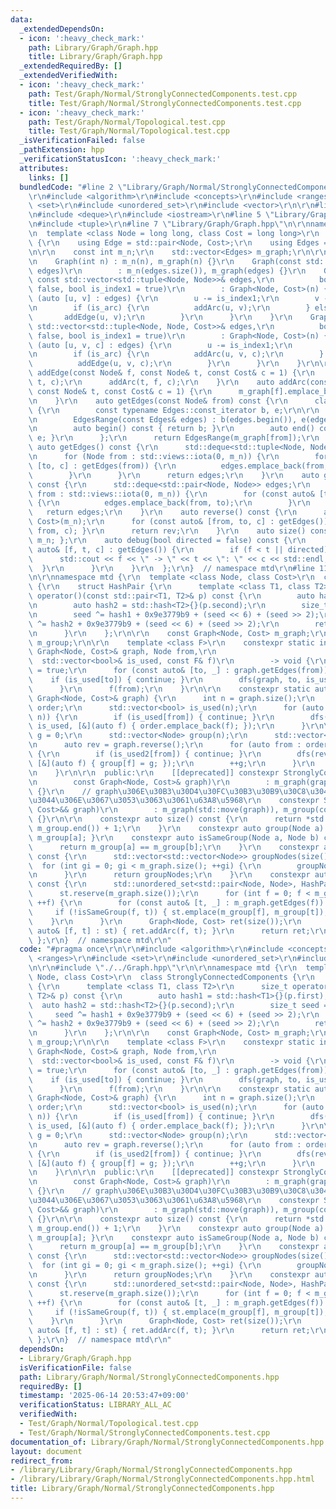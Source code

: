 ```yaml
---
data:
  _extendedDependsOn:
  - icon: ':heavy_check_mark:'
    path: Library/Graph/Graph.hpp
    title: Library/Graph/Graph.hpp
  _extendedRequiredBy: []
  _extendedVerifiedWith:
  - icon: ':heavy_check_mark:'
    path: Test/Graph/Normal/StronglyConnectedComponents.test.cpp
    title: Test/Graph/Normal/StronglyConnectedComponents.test.cpp
  - icon: ':heavy_check_mark:'
    path: Test/Graph/Normal/Topological.test.cpp
    title: Test/Graph/Normal/Topological.test.cpp
  _isVerificationFailed: false
  _pathExtension: hpp
  _verificationStatusIcon: ':heavy_check_mark:'
  attributes:
    links: []
  bundledCode: "#line 2 \"Library/Graph/Normal/StronglyConnectedComponents.hpp\"\n\
    \r\n#include <algorithm>\r\n#include <concepts>\r\n#include <ranges>\r\n#include\
    \ <set>\r\n#include <unordered_set>\r\n#include <vector>\r\n\r\n#line 2 \"Library/Graph/Graph.hpp\"\
    \n#include <deque>\r\n#include <iostream>\r\n#line 5 \"Library/Graph/Graph.hpp\"\
    \n#include <tuple>\r\n#line 7 \"Library/Graph/Graph.hpp\"\n\r\nnamespace mtd {\r\
    \n  template <class Node = long long, class Cost = long long>\r\n  class Graph\
    \ {\r\n    using Edge = std::pair<Node, Cost>;\r\n    using Edges = std::vector<Edge>;\r\
    \n\r\n    const int m_n;\r\n    std::vector<Edges> m_graph;\r\n\r\n  public:\r\
    \n    Graph(int n) : m_n(n), m_graph(n) {}\r\n    Graph(const std::vector<Edges>&\
    \ edges)\r\n        : m_n(edges.size()), m_graph(edges) {}\r\n    Graph(int n,\
    \ const std::vector<std::tuple<Node, Node>>& edges,\r\n          bool is_arc =\
    \ false, bool is_index1 = true)\r\n        : Graph<Node, Cost>(n) {\r\n      for\
    \ (auto [u, v] : edges) {\r\n        u -= is_index1;\r\n        v -= is_index1;\r\
    \n        if (is_arc) {\r\n          addArc(u, v);\r\n        } else {\r\n   \
    \       addEdge(u, v);\r\n        }\r\n      }\r\n    }\r\n    Graph(int n, const\
    \ std::vector<std::tuple<Node, Node, Cost>>& edges,\r\n          bool is_arc =\
    \ false, bool is_index1 = true)\r\n        : Graph<Node, Cost>(n) {\r\n      for\
    \ (auto [u, v, c] : edges) {\r\n        u -= is_index1;\r\n        v -= is_index1;\r\
    \n        if (is_arc) {\r\n          addArc(u, v, c);\r\n        } else {\r\n\
    \          addEdge(u, v, c);\r\n        }\r\n      }\r\n    }\r\n\r\n    auto\
    \ addEdge(const Node& f, const Node& t, const Cost& c = 1) {\r\n      addArc(f,\
    \ t, c);\r\n      addArc(t, f, c);\r\n    }\r\n    auto addArc(const Node& f,\
    \ const Node& t, const Cost& c = 1) {\r\n      m_graph[f].emplace_back(t, c);\r\
    \n    }\r\n    auto getEdges(const Node& from) const {\r\n      class EdgesRange\
    \ {\r\n        const typename Edges::const_iterator b, e;\r\n\r\n      public:\r\
    \n        EdgesRange(const Edges& edges) : b(edges.begin()), e(edges.end()) {}\r\
    \n        auto begin() const { return b; }\r\n        auto end() const { return\
    \ e; }\r\n      };\r\n      return EdgesRange(m_graph[from]);\r\n    }\r\n   \
    \ auto getEdges() const {\r\n      std::deque<std::tuple<Node, Node, Cost>> edges;\r\
    \n      for (Node from : std::views::iota(0, m_n)) {\r\n        for (const auto&\
    \ [to, c] : getEdges(from)) {\r\n          edges.emplace_back(from, to, c);\r\n\
    \        }\r\n      }\r\n      return edges;\r\n    }\r\n    auto getEdgesExcludeCost()\
    \ const {\r\n      std::deque<std::pair<Node, Node>> edges;\r\n      for (Node\
    \ from : std::views::iota(0, m_n)) {\r\n        for (const auto& [to, _] : getEdges(from))\
    \ {\r\n          edges.emplace_back(from, to);\r\n        }\r\n      }\r\n   \
    \   return edges;\r\n    }\r\n    auto reverse() const {\r\n      auto rev = Graph<Node,\
    \ Cost>(m_n);\r\n      for (const auto& [from, to, c] : getEdges()) { rev.addArc(to,\
    \ from, c); }\r\n      return rev;\r\n    }\r\n    auto size() const { return\
    \ m_n; };\r\n    auto debug(bool directed = false) const {\r\n      for (const\
    \ auto& [f, t, c] : getEdges()) {\r\n        if (f < t || directed) {\r\n    \
    \      std::cout << f << \" -> \" << t << \": \" << c << std::endl;\r\n      \
    \  }\r\n      }\r\n    }\r\n  };\r\n}  // namespace mtd\r\n#line 11 \"Library/Graph/Normal/StronglyConnectedComponents.hpp\"\
    \n\r\nnamespace mtd {\r\n  template <class Node, class Cost>\r\n  class StronglyConnectedComponents\
    \ {\r\n    struct HashPair {\r\n      template <class T1, class T2>\r\n      size_t\
    \ operator()(const std::pair<T1, T2>& p) const {\r\n        auto hash1 = std::hash<T1>{}(p.first);\r\
    \n        auto hash2 = std::hash<T2>{}(p.second);\r\n        size_t seed = 0;\r\
    \n        seed ^= hash1 + 0x9e3779b9 + (seed << 6) + (seed >> 2);\r\n        seed\
    \ ^= hash2 + 0x9e3779b9 + (seed << 6) + (seed >> 2);\r\n        return seed;\r\
    \n      }\r\n    };\r\n\r\n    const Graph<Node, Cost> m_graph;\r\n    const std::vector<Node>\
    \ m_group;\r\n\r\n    template <class F>\r\n    constexpr static inline auto dfs(const\
    \ Graph<Node, Cost>& graph, Node from,\r\n                                   \
    \  std::vector<bool>& is_used, const F& f)\r\n        -> void {\r\n      is_used[from]\
    \ = true;\r\n      for (const auto& [to, _] : graph.getEdges(from)) {\r\n    \
    \    if (is_used[to]) { continue; }\r\n        dfs(graph, to, is_used, f);\r\n\
    \      }\r\n      f(from);\r\n    }\r\n\r\n    constexpr static auto constructGroup(const\
    \ Graph<Node, Cost>& graph) {\r\n      int n = graph.size();\r\n      std::vector<Node>\
    \ order;\r\n      std::vector<bool> is_used(n);\r\n      for (auto from : std::views::iota(0,\
    \ n)) {\r\n        if (is_used[from]) { continue; }\r\n        dfs(graph, from,\
    \ is_used, [&](auto f) { order.emplace_back(f); });\r\n      }\r\n\r\n      int\
    \ g = 0;\r\n      std::vector<Node> group(n);\r\n      std::vector<bool> is_used2(n);\r\
    \n      auto rev = graph.reverse();\r\n      for (auto from : order | std::views::reverse)\
    \ {\r\n        if (is_used2[from]) { continue; }\r\n        dfs(rev, from, is_used2,\
    \ [&](auto f) { group[f] = g; });\r\n        ++g;\r\n      }\r\n      return group;\r\
    \n    }\r\n\r\n  public:\r\n    [[deprecated]] constexpr StronglyConnectedComponents(\r\
    \n        const Graph<Node, Cost>& graph)\r\n        : m_graph(graph), m_group(constructGroup(m_graph))\
    \ {}\r\n    // graph\u306E\u30B3\u30D4\u30FC\u30B3\u30B9\u30C8\u304C\u5927\u304D\
    \u3044\u306E\u3067\u3053\u3063\u3061\u63A8\u5968\r\n    constexpr StronglyConnectedComponents(Graph<Node,\
    \ Cost>&& graph)\r\n        : m_graph(std::move(graph)), m_group(constructGroup(m_graph))\
    \ {}\r\n\r\n    constexpr auto size() const {\r\n      return *std::max_element(m_group.begin(),\
    \ m_group.end()) + 1;\r\n    }\r\n    constexpr auto group(Node a) const { return\
    \ m_group[a]; }\r\n    constexpr auto isSameGroup(Node a, Node b) const {\r\n\
    \      return m_group[a] == m_group[b];\r\n    }\r\n    constexpr auto getGroupNodes()\
    \ const {\r\n      std::vector<std::vector<Node>> groupNodes(size());\r\n    \
    \  for (int gi = 0; gi < m_graph.size(); ++gi) {\r\n        groupNodes[m_group[gi]].emplace_back(gi);\r\
    \n      }\r\n      return groupNodes;\r\n    }\r\n    constexpr auto getGroupGraph()\
    \ const {\r\n      std::unordered_set<std::pair<Node, Node>, HashPair> st;\r\n\
    \      st.reserve(m_graph.size());\r\n      for (int f = 0; f < m_graph.size();\
    \ ++f) {\r\n        for (const auto& [t, _] : m_graph.getEdges(f)) {\r\n     \
    \     if (!isSameGroup(f, t)) { st.emplace(m_group[f], m_group[t]); }\r\n    \
    \    }\r\n      }\r\n      Graph<Node, Cost> ret(size());\r\n      for (const\
    \ auto& [f, t] : st) { ret.addArc(f, t); }\r\n      return ret;\r\n    }\r\n \
    \ };\r\n}  // namespace mtd\r\n"
  code: "#pragma once\r\n\r\n#include <algorithm>\r\n#include <concepts>\r\n#include\
    \ <ranges>\r\n#include <set>\r\n#include <unordered_set>\r\n#include <vector>\r\
    \n\r\n#include \"./../Graph.hpp\"\r\n\r\nnamespace mtd {\r\n  template <class\
    \ Node, class Cost>\r\n  class StronglyConnectedComponents {\r\n    struct HashPair\
    \ {\r\n      template <class T1, class T2>\r\n      size_t operator()(const std::pair<T1,\
    \ T2>& p) const {\r\n        auto hash1 = std::hash<T1>{}(p.first);\r\n      \
    \  auto hash2 = std::hash<T2>{}(p.second);\r\n        size_t seed = 0;\r\n   \
    \     seed ^= hash1 + 0x9e3779b9 + (seed << 6) + (seed >> 2);\r\n        seed\
    \ ^= hash2 + 0x9e3779b9 + (seed << 6) + (seed >> 2);\r\n        return seed;\r\
    \n      }\r\n    };\r\n\r\n    const Graph<Node, Cost> m_graph;\r\n    const std::vector<Node>\
    \ m_group;\r\n\r\n    template <class F>\r\n    constexpr static inline auto dfs(const\
    \ Graph<Node, Cost>& graph, Node from,\r\n                                   \
    \  std::vector<bool>& is_used, const F& f)\r\n        -> void {\r\n      is_used[from]\
    \ = true;\r\n      for (const auto& [to, _] : graph.getEdges(from)) {\r\n    \
    \    if (is_used[to]) { continue; }\r\n        dfs(graph, to, is_used, f);\r\n\
    \      }\r\n      f(from);\r\n    }\r\n\r\n    constexpr static auto constructGroup(const\
    \ Graph<Node, Cost>& graph) {\r\n      int n = graph.size();\r\n      std::vector<Node>\
    \ order;\r\n      std::vector<bool> is_used(n);\r\n      for (auto from : std::views::iota(0,\
    \ n)) {\r\n        if (is_used[from]) { continue; }\r\n        dfs(graph, from,\
    \ is_used, [&](auto f) { order.emplace_back(f); });\r\n      }\r\n\r\n      int\
    \ g = 0;\r\n      std::vector<Node> group(n);\r\n      std::vector<bool> is_used2(n);\r\
    \n      auto rev = graph.reverse();\r\n      for (auto from : order | std::views::reverse)\
    \ {\r\n        if (is_used2[from]) { continue; }\r\n        dfs(rev, from, is_used2,\
    \ [&](auto f) { group[f] = g; });\r\n        ++g;\r\n      }\r\n      return group;\r\
    \n    }\r\n\r\n  public:\r\n    [[deprecated]] constexpr StronglyConnectedComponents(\r\
    \n        const Graph<Node, Cost>& graph)\r\n        : m_graph(graph), m_group(constructGroup(m_graph))\
    \ {}\r\n    // graph\u306E\u30B3\u30D4\u30FC\u30B3\u30B9\u30C8\u304C\u5927\u304D\
    \u3044\u306E\u3067\u3053\u3063\u3061\u63A8\u5968\r\n    constexpr StronglyConnectedComponents(Graph<Node,\
    \ Cost>&& graph)\r\n        : m_graph(std::move(graph)), m_group(constructGroup(m_graph))\
    \ {}\r\n\r\n    constexpr auto size() const {\r\n      return *std::max_element(m_group.begin(),\
    \ m_group.end()) + 1;\r\n    }\r\n    constexpr auto group(Node a) const { return\
    \ m_group[a]; }\r\n    constexpr auto isSameGroup(Node a, Node b) const {\r\n\
    \      return m_group[a] == m_group[b];\r\n    }\r\n    constexpr auto getGroupNodes()\
    \ const {\r\n      std::vector<std::vector<Node>> groupNodes(size());\r\n    \
    \  for (int gi = 0; gi < m_graph.size(); ++gi) {\r\n        groupNodes[m_group[gi]].emplace_back(gi);\r\
    \n      }\r\n      return groupNodes;\r\n    }\r\n    constexpr auto getGroupGraph()\
    \ const {\r\n      std::unordered_set<std::pair<Node, Node>, HashPair> st;\r\n\
    \      st.reserve(m_graph.size());\r\n      for (int f = 0; f < m_graph.size();\
    \ ++f) {\r\n        for (const auto& [t, _] : m_graph.getEdges(f)) {\r\n     \
    \     if (!isSameGroup(f, t)) { st.emplace(m_group[f], m_group[t]); }\r\n    \
    \    }\r\n      }\r\n      Graph<Node, Cost> ret(size());\r\n      for (const\
    \ auto& [f, t] : st) { ret.addArc(f, t); }\r\n      return ret;\r\n    }\r\n \
    \ };\r\n}  // namespace mtd\r\n"
  dependsOn:
  - Library/Graph/Graph.hpp
  isVerificationFile: false
  path: Library/Graph/Normal/StronglyConnectedComponents.hpp
  requiredBy: []
  timestamp: '2025-06-14 20:53:47+09:00'
  verificationStatus: LIBRARY_ALL_AC
  verifiedWith:
  - Test/Graph/Normal/Topological.test.cpp
  - Test/Graph/Normal/StronglyConnectedComponents.test.cpp
documentation_of: Library/Graph/Normal/StronglyConnectedComponents.hpp
layout: document
redirect_from:
- /library/Library/Graph/Normal/StronglyConnectedComponents.hpp
- /library/Library/Graph/Normal/StronglyConnectedComponents.hpp.html
title: Library/Graph/Normal/StronglyConnectedComponents.hpp
---
```

